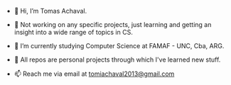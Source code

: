 - 👋 Hi, I’m Tomas Achaval.
- 👀 Not working on any specific projects, just learning and getting an insight into a wide range of topics in CS.
- 🌱 I’m currently studying Computer Science at FAMAF - UNC, Cba, ARG.

- 🧠 All repos are personal projects through which I've learned new stuff.

- 📫 Reach me via email at tomiachaval2013@gmail.com
